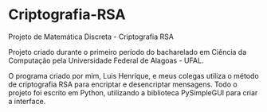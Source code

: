 # Criptografia-RSA
Projeto de Matemática Discreta - Criptografia RSA

Projeto criado durante o primeiro período do bacharelado em Ciência da Computação pela Universidade Federal de Alagoas - UFAL.

O programa criado por mim, Luis Henrique, e meus colegas utiliza o método de criptografia RSA para encriptar e desencriptar mensagens. Todo o projeto foi
escrito em Python, utilizando a biblioteca PySimpleGUI para criar a interface.
